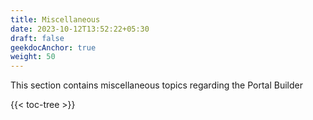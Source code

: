```yaml
---
title: Miscellaneous
date: 2023-10-12T13:52:22+05:30
draft: false
geekdocAnchor: true
weight: 50
---
```


This section contains miscellaneous topics regarding the Portal Builder

{{< toc-tree >}}
